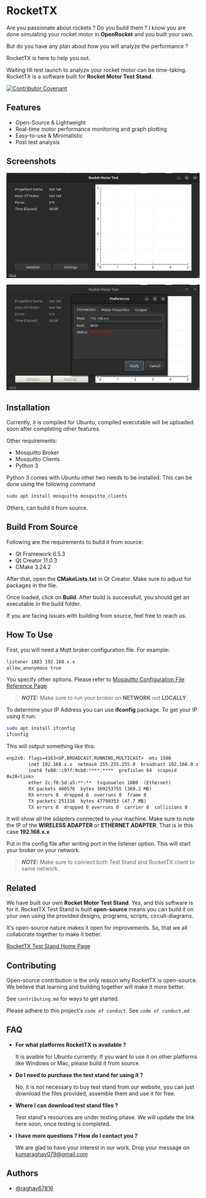 
# RocketTX

Are you passionate about rockets ? Do you build them ? 
I know you are done simulating your rocket motor in **OpenRocket** and you built your own. 

But do you have any plan about how you will analyze the performance ?

RocketTX is here to help you out.

Waiting till test launch to analyze your rocket motor can be time-taking. RocketTX is a software built for **Rocket Motor Test Stand**. 

[![Contributor Covenant](https://img.shields.io/badge/Contributor%20Covenant-2.1-4baaaa.svg)](code_of_conduct.md)
## Features

- Open-Source & Lightweight
- Real-time motor performance monitoring and graph plotting
- Easy-to-use & Minimalistic
- Post test analysis


## Screenshots

![App Screenshot](https://raw.githubusercontent.com/Raghav67816/RocketTX/main/Screenshots/1.png)

![App Screenshot](https://raw.githubusercontent.com/Raghav67816/RocketTX/main/Screenshots/2.png)


## Installation

Currently, it is compiled for Ubuntu, compiled executable will be uploaded soon after completing other features.

Other requirements:
- Mosquitto Broker
- Mosquitto Clients
- Python 3

Python 3 comes with Ubuntu other two needs to be installed. This can be done using the following command

```bash
sudo apt install mosquitto mosquitto_clients
```

Others, can build it from source.

## Build From Source
Following are the requirements to build it from source:

- Qt Framework 6.5.3
- Qt Creator 11.0.3
- CMake 3.24.2

After that, open the **CMakeLists.txt** in Qt Creator. Make sure to adjust for packages in the file.

Once loaded, click on **Build**. After build is successfull, you should get an executable in the build folder.

If you are facing issues with building from source, feel free to reach us.


## How To Use

First, you will need a Mqtt broker configuration file. For example:
```
listener 1883 192.168.x.x
allow_anonymous true
```

You specify other options. Please refer to [Mosquitto Configuration File Reference Page](https://mosquitto.org/man/mosquitto-conf-5.html)

> **_NOTE:_**  Make sure to run your broker on **NETWORK** not **LOCALLY**. 

To determine your IP Address you can use **ifconfig** package. To get your IP using it run:
```bash
sudo apt install ifconfig
ifconfig
```

This will output something like this:
```
enp2s0: flags=4163<UP,BROADCAST,RUNNING,MULTICAST>  mtu 1500
        inet 192.168.x.x  netmask 255.255.255.0  broadcast 192.168.0.x
        inet6 fe80::c97f:9cb0:****:****  prefixlen 64  scopeid 0x20<link>
        ether 2c:f0:5d:a5:**:**  txqueuelen 1000  (Ethernet)
        RX packets 460576  bytes 369253755 (369.2 MB)
        RX errors 0  dropped 0  overruns 0  frame 0
        TX packets 251316  bytes 47790353 (47.7 MB)
        TX errors 0  dropped 0 overruns 0  carrier 0  collisions 0
```

It will show all the adapters connected to your machine. Make sure to note the IP of the **WIRELESS ADAPTER** or **ETHERNET ADAPTER**. That is in this case **192.168.x.x**

Put in the config file after writing port in the listener option. This will start your broker on your network.

> **_NOTE:_**  Make sure to connect both Test Stand and RocketTX client to same network.
## Related

We have built our own **Rocket Motor Test Stand**. Yes, and this software is for it. RocketTX Test Stand is built **open-source** means you can build it on your own using the provided designs, programs, scripts, circuit-diagrams. 

It's open-source nature makes it open for improvements. So, that we all collaborate together to make it better.

[RocketTX Test Stand Home Page](https://github.com/matiassingers/awesome-readme)


## Contributing

Open-source contribution is the only reason why RocketTX is open-source. We believe that learning and building together will make it more better.

See `contributing.md` for ways to get started.

Please adhere to this project's `code of conduct`.  See `code of conduct.md`


## FAQ

- **For what platforms RocketTX is available ?**
    
    It is avaible for Ubuntu currently. If you want to use it on other platforms like Windows or Mac, please build it from source.

- **Do I need to purchase the test stand for using it ?**
    
    No, it is not necessary to buy test stand from our website, you can just download the files provided, assemble them and use it for free.

- **Where I can download test stand files ?**
    
    Test stand's resources are under testing phase. We will update the link here soon, once testing is completed.

- **I have more questions ? How do I contact you ?**

    We are glad to have your interest in our work. Drop your message on kumaraghav079@gmail.com


## Authors

- [@raghav67816](https://github.com/Raghav67816)

